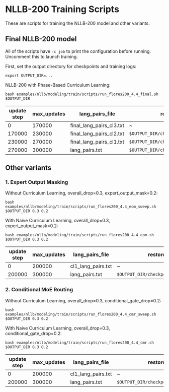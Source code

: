 # NLLB-200 Training Scripts

These are scripts for training the NLLB-200 model and other variants. 

## Final NLLB-200 model
All of the scripts have `-c job` to print the configuration before running. Uncomment this to launch training. 

First, set the output directory for checkpoints and training logs:

`export OUTPUT_DIR=...`

NLLB-200 with Phase-Based Curriculum Learning:

`bash examples/nllb/modeling/train/scripts/run_flores200_4.4_final.sh $OUTPUT_DIR`

| update step | max_updates | lang_pairs_file | restore_file | reset_dataloader |
| - | - | - | - | - |
| 0 | 170000 | final_lang_pairs_cl3.txt | ~ | false |
| 170000   | 230000 | final_lang_pairs_cl2.txt | `$OUTPUT_DIR/checkpoint_17_170000.pt` | false |
| 230000   | 270000 | final_lang_pairs_cl1.txt | `$OUTPUT_DIR/checkpoint_22_230000.pt` | false |
| 270000   | 300000 | lang_pairs.txt | `$OUTPUT_DIR/checkpoint_25_270000.pt` | true |

## Other variants

### 1. Expert Output Masking
Without Curriculum Learning, overall_drop=0.3, expert_output_mask=0.2:

`bash examples/nllb/modeling/train/scripts/run_flores200_4.4_eom_sweep.sh $OUTPUT_DIR 0.3 0.2`

With Naive Curriculum Learning, overall_drop=0.3, expert_output_mask=0.2:

`bash examples/nllb/modeling/train/scripts/run_flores200_4.4_eom.sh $OUTPUT_DIR 0.3 0.2`

| update step | max_updates | lang_pairs_file | restore_file |
| - | - | - | - |
| 0 | 200000 | cl1_lang_pairs.txt | ~ |
| 200000   | 300000 | lang_pairs.txt | `$OUTPUT_DIR/checkpoint_27_200000.pt` |

### 2. Conditional MoE Routing
Without Curriculum Learning, overall_drop=0.3, conditional_gate_drop=0.2:

`bash examples/nllb/modeling/train/scripts/run_flores200_4.4_cmr_sweep.sh $OUTPUT_DIR 0.3 0.2`

With Naive Curriculum Learning, overall_drop=0.3, conditional_gate_drop=0.2:

`bash examples/nllb/modeling/train/scripts/run_flores200_4.4_cmr.sh $OUTPUT_DIR 0.3 0.2`

| update step | max_updates | lang_pairs_file | restore_file |
| - | - | - | - |
| 0 | 200000 | cl1_lang_pairs.txt | ~ |
| 200000   | 300000 | lang_pairs.txt | `$OUTPUT_DIR/checkpoint_27_200000.pt` |
